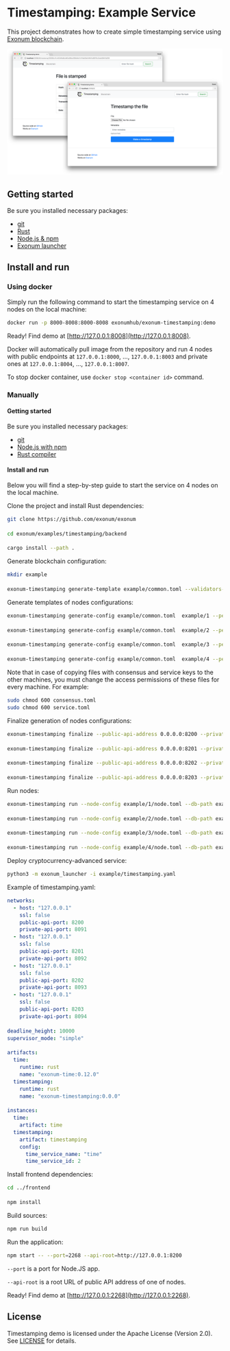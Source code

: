 # Timestamping: Example Service

This project demonstrates how to create simple timestamping service
using [Exonum blockchain](https://github.com/exonum/exonum).

![Timestamping demo](Screenshot.png)

## Getting started

Be sure you installed necessary packages:

* [git](https://git-scm.com/downloads)
* [Rust](https://rustup.rs/)
* [Node.js & npm](https://nodejs.org/en/download/)
* [Exonum launcher](https://github.com/exonum/exonum-launcher)

## Install and run

### Using docker

Simply run the following command to start the timestamping service on 4 nodes
on the local machine:

```bash
docker run -p 8000-8008:8000-8008 exonumhub/exonum-timestamping:demo
```

Ready! Find demo at [http://127.0.0.1:8008](http://127.0.0.1:8008).

Docker will automatically pull image from the repository and
run 4 nodes with public endpoints at `127.0.0.1:8000`, ..., `127.0.0.1:8003`
and private ones at `127.0.0.1:8004`, ..., `127.0.0.1:8007`.

To stop docker container, use `docker stop <container id>` command.

### Manually

#### Getting started

Be sure you installed necessary packages:

* [git](https://git-scm.com/downloads)
* [Node.js with npm](https://nodejs.org/en/download/)
* [Rust compiler](https://rustup.rs/)

#### Install and run

Below you will find a step-by-step guide to start the service
on 4 nodes on the local machine.

Clone the project and install Rust dependencies:

```sh
git clone https://github.com/exonum/exonum

cd exonum/examples/timestamping/backend

cargo install --path .
```

Generate blockchain configuration:

```sh
mkdir example

exonum-timestamping generate-template example/common.toml --validators-count 4
```

Generate templates of nodes configurations:

<!-- markdownlint-disable MD013 -->

```sh
exonum-timestamping generate-config example/common.toml  example/1 --peer-address 127.0.0.1:6331 -n

exonum-timestamping generate-config example/common.toml  example/2 --peer-address 127.0.0.1:6332 -n

exonum-timestamping generate-config example/common.toml  example/3 --peer-address 127.0.0.1:6333 -n

exonum-timestamping generate-config example/common.toml  example/4 --peer-address 127.0.0.1:6334 -n
```

Note that in case of copying files with consensus and service keys to the other machines, you must change the access permissions of these files for every machine.
For example:

```sh
sudo chmod 600 consensus.toml
sudo chmod 600 service.toml
```

Finalize generation of nodes configurations:

```sh
exonum-timestamping finalize --public-api-address 0.0.0.0:8200 --private-api-address 0.0.0.0:8091 example/1/sec.toml example/1/node.toml --public-configs example/{1,2,3,4}/pub.toml

exonum-timestamping finalize --public-api-address 0.0.0.0:8201 --private-api-address 0.0.0.0:8092 example/2/sec.toml example/2/node.toml --public-configs example/{1,2,3,4}/pub.toml

exonum-timestamping finalize --public-api-address 0.0.0.0:8202 --private-api-address 0.0.0.0:8093 example/3/sec.toml example/3/node.toml --public-configs example/{1,2,3,4}/pub.toml

exonum-timestamping finalize --public-api-address 0.0.0.0:8203 --private-api-address 0.0.0.0:8094 example/4/sec.toml example/4/node.toml --public-configs example/{1,2,3,4}/pub.toml
```

Run nodes:

```sh
exonum-timestamping run --node-config example/1/node.toml --db-path example/1/db --public-api-address 0.0.0.0:8200 --master-key-pass pass

exonum-timestamping run --node-config example/2/node.toml --db-path example/2/db --public-api-address 0.0.0.0:8201 --master-key-pass pass

exonum-timestamping run --node-config example/3/node.toml --db-path example/3/db --public-api-address 0.0.0.0:8202 --master-key-pass pass

exonum-timestamping run --node-config example/4/node.toml --db-path example/4/db --public-api-address 0.0.0.0:8203 --master-key-pass pass
```
Deploy cryptocurrency-advanced service:

```sh
python3 -m exonum_launcher -i example/timestamping.yaml
```

Example of timestamping.yaml:
```yaml
networks:
  - host: "127.0.0.1"
    ssl: false
    public-api-port: 8200
    private-api-port: 8091
  - host: "127.0.0.1"
    ssl: false
    public-api-port: 8201
    private-api-port: 8092
  - host: "127.0.0.1"
    ssl: false
    public-api-port: 8202
    private-api-port: 8093
  - host: "127.0.0.1"
    ssl: false
    public-api-port: 8203
    private-api-port: 8094

deadline_height: 10000
supervisor_mode: "simple"

artifacts:
  time:
    runtime: rust
    name: "exonum-time:0.12.0"
  timestamping:
    runtime: rust
    name: "exonum-timestamping:0.0.0"

instances:
  time:
    artifact: time
  timestamping:
    artifact: timestamping
    config:
      time_service_name: "time"
      time_service_id: 2
```

<!-- markdownlint-enable MD013 -->

Install frontend dependencies:

```sh
cd ../frontend

npm install
```

Build sources:

```sh
npm run build
```

Run the application:

```sh
npm start -- --port=2268 --api-root=http://127.0.0.1:8200
```

`--port` is a port for Node.JS app.

`--api-root` is a root URL of public API address of one of nodes.

Ready! Find demo at [http://127.0.0.1:2268](http://127.0.0.1:2268).

## License

Timestamping demo is licensed under the Apache License (Version 2.0).
See [LICENSE](LICENSE) for details.
